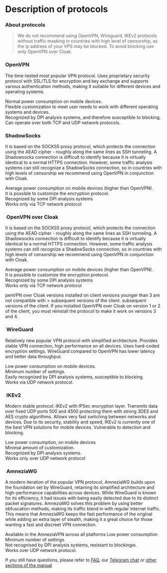 # Description of protocols

### About protocols

> We do not recommend using OpenVPN, Wireguard, IKEv2 protocols without traffic masking in countries
with high level of censorship, as the ip address of your VPS may be blocked. To avoid blocking use only
OpenVPN over Cloak.


### OpenVPN  

The time-tested most popular VPN protocol.  Uses proprietary security protocol with SSL/TLS for encryption
and key exchange and supports various authentication methods, making it suitable for different devices and
operating systems.

Normal power consumption on mobile devices. \
Flexible customization to meet user needs to work with different operating systems and devices. \
Recognized by DPI analysis systems, and therefore susceptible to blocking. \
Can operate over both TCP and UDP network protocols. 

### ShadowSocks


It is based on the SOCKS5 proxy protocol, which protects the connection using the AEAD cipher - roughly
along the same lines as SSH tunneling. A Shadowsocks connection is difficult to identify because it is
virtually identical to a normal HTTPS connection.
However, some traffic analysis systems can still recognize a ShadowSocks connection, so in countries with
high levels of censorship we recommend using OpenVPN in conjunction with Cloak.

Average power consumption on mobile devices (higher than OpenVPN). \
It is possible to customize the encryption protocol. \
Recognized by some DPI analysis systems  \
Works only via TCP network protocol



###  OpenVPN over Cloak

It is based on the SOCKS5 proxy protocol, which protects the connection using the AEAD cipher - roughly
along the same lines as SSH tunneling. A Shadowsocks connection is difficult to identify because it is
virtually identical to a normal HTTPS connection.
However, some traffic analysis systems can still recognize a ShadowSocks connection, so in countries with
 high levels of censorship we recommend using OpenVPN in conjunction with Cloak.

Average power consumption on mobile devices (higher than OpenVPN). \
It is possible to customize the encryption protocol. \
Recognized by some DPI analysis systems \
Works only via TCP network protocol

 penVPN over Cloak versions installed on client versions younger than 3 are not compatible with > subsequent versions of the client. 
subsequent versions of the client. If you installed OpenVPN over Cloak on version 1 or 2 of the client, you must reinstall the protocol to make it work on versions 3 and 4.

 ###  WireGuard

Relatively new popular VPN protocol with simplified architecture. 
Provides stable VPN connection, high performance on all devices. Uses hard-coded encryption settings. 
WireGuard compared to OpenVPN has lower latency and better data throughput.

Low power consumption on mobile devices. \
Minimum number of settings. \
Easily recognized by DPI analysis systems, susceptible to blocking. \
Works via UDP network protocol.

###  IKEv2

Modern stable protocol. IKEv2 with IPSec encryption layer. Transmits data over fixed UDP ports 500 and
4500 protecting them with strong 3DES and AES crypto algorithms. Allows very fast switching between networks and devices. Due to its security, stability and speed, IKEv2 is currently one of the best VPN solutions for mobile devices. Vulnerable to detection and blocking.


Low power consumption, on mobile devices \
Minimal amount of customization. \
Recognized by DPI analysis systems. \
Works only over UDP network protocol 




###  AmneziaWG
A modern iteration of the popular VPN protocol, AmneziaWG builds upon the foundation set by WireGuard, retaining its simplified architecture and               high-performance capabilities across devices.
While WireGuard is known for its efficiency, it had issues with being easily detected due to its distinct packet signatures. AmneziaWG solves this problem by using better obfuscation methods, making its traffic blend in with regular internet traffic.
This means that AmneziaWG keeps the fast performance of the original while adding an extra layer of stealth, making it a great choice for those wanting a fast and discreet VPN connection.

Available in the AmneziaVPN across all platforms Low power consumption \
Minimum number of settings. \
Not recognised by DPI analysis systems, resistant to blockingю. \
Works over UDP network protocol.

If you still have questions, please refer to [FAQ], our [Telegram chat] or [other sections of the manual]


[about-int-link]: /about
[FAQ]: ../faq 
[Telegram chat]: https://t.me/amnezia_vpn_en
[other sections of the manual]: ../instructions









